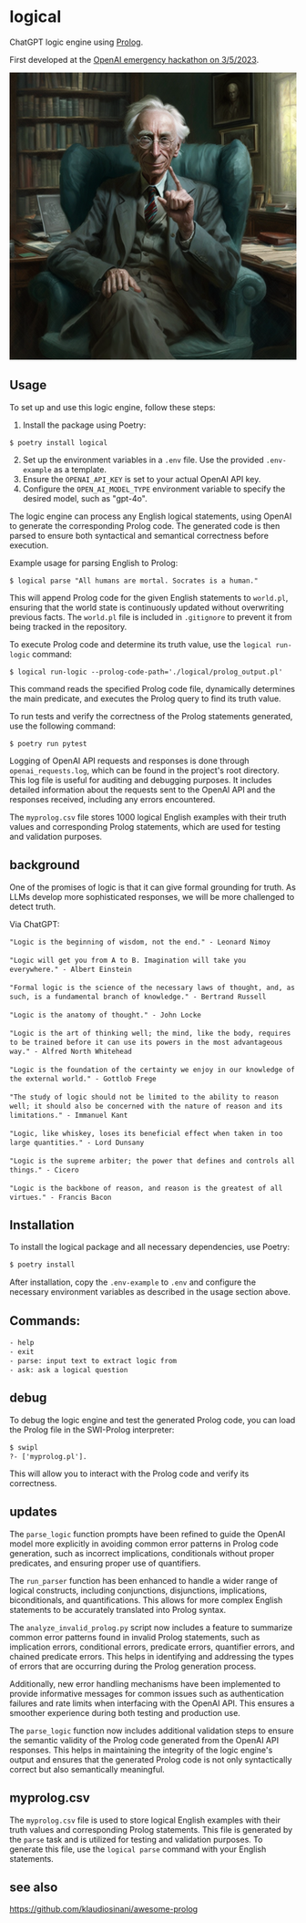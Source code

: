 # logical

ChatGPT logic engine using [Prolog](https://en.wikipedia.org/wiki/Prolog).

First developed at the [OpenAI emergency hackathon on 3/5/2023](https://twitter.com/nonmayorpete/status/1632456433102098434).

<img alt="Bertrand Russell" src="./russell.png" />

## Usage

To set up and use this logic engine, follow these steps:

1. Install the package using Poetry:
```
$ poetry install logical
```
2. Set up the environment variables in a `.env` file. Use the provided `.env-example` as a template.
3. Ensure the `OPENAI_API_KEY` is set to your actual OpenAI API key.
4. Configure the `OPEN_AI_MODEL_TYPE` environment variable to specify the desired model, such as "gpt-4o".

The logic engine can process any English logical statements, using OpenAI to generate the corresponding Prolog code. The generated code is then parsed to ensure both syntactical and semantical correctness before execution.

Example usage for parsing English to Prolog:
```
$ logical parse "All humans are mortal. Socrates is a human."
```
This will append Prolog code for the given English statements to `world.pl`, ensuring that the world state is continuously updated without overwriting previous facts. The `world.pl` file is included in `.gitignore` to prevent it from being tracked in the repository.

To execute Prolog code and determine its truth value, use the `logical run-logic` command:
```
$ logical run-logic --prolog-code-path='./logical/prolog_output.pl'
```
This command reads the specified Prolog code file, dynamically determines the main predicate, and executes the Prolog query to find its truth value.

To run tests and verify the correctness of the Prolog statements generated, use the following command:
```
$ poetry run pytest
```

Logging of OpenAI API requests and responses is done through `openai_requests.log`, which can be found in the project's root directory. This log file is useful for auditing and debugging purposes. It includes detailed information about the requests sent to the OpenAI API and the responses received, including any errors encountered.

The `myprolog.csv` file stores 1000 logical English examples with their truth values and corresponding Prolog statements, which are used for testing and validation purposes.

## background

One of the promises of logic is that it can give formal grounding for truth.
As LLMs develop more sophisticated responses, we will be more challenged to detect truth.

Via ChatGPT:

    "Logic is the beginning of wisdom, not the end." - Leonard Nimoy

    "Logic will get you from A to B. Imagination will take you everywhere." - Albert Einstein

    "Formal logic is the science of the necessary laws of thought, and, as such, is a fundamental branch of knowledge." - Bertrand Russell

    "Logic is the anatomy of thought." - John Locke

    "Logic is the art of thinking well; the mind, like the body, requires to be trained before it can use its powers in the most advantageous way." - Alfred North Whitehead

    "Logic is the foundation of the certainty we enjoy in our knowledge of the external world." - Gottlob Frege

    "The study of logic should not be limited to the ability to reason well; it should also be concerned with the nature of reason and its limitations." - Immanuel Kant

    "Logic, like whiskey, loses its beneficial effect when taken in too large quantities." - Lord Dunsany

    "Logic is the supreme arbiter; the power that defines and controls all things." - Cicero

    "Logic is the backbone of reason, and reason is the greatest of all virtues." - Francis Bacon



## Installation

To install the logical package and all necessary dependencies, use Poetry:

```bash
$ poetry install
```

After installation, copy the `.env-example` to `.env` and configure the necessary environment variables as described in the usage section above.

## Commands:

    - help
    - exit
    - parse: input text to extract logic from
    - ask: ask a logical question


## debug

To debug the logic engine and test the generated Prolog code, you can load the Prolog file in the SWI-Prolog interpreter:

```
$ swipl
?- ['myprolog.pl'].
```

This will allow you to interact with the Prolog code and verify its correctness.

## updates

The `parse_logic` function prompts have been refined to guide the OpenAI model more explicitly in avoiding common error patterns in Prolog code generation, such as incorrect implications, conditionals without proper predicates, and ensuring proper use of quantifiers.

The `run_parser` function has been enhanced to handle a wider range of logical constructs, including conjunctions, disjunctions, implications, biconditionals, and quantifications. This allows for more complex English statements to be accurately translated into Prolog syntax.

The `analyze_invalid_prolog.py` script now includes a feature to summarize common error patterns found in invalid Prolog statements, such as implication errors, conditional errors, predicate errors, quantifier errors, and chained predicate errors. This helps in identifying and addressing the types of errors that are occurring during the Prolog generation process.

Additionally, new error handling mechanisms have been implemented to provide informative messages for common issues such as authentication failures and rate limits when interfacing with the OpenAI API. This ensures a smoother experience during both testing and production use.

The `parse_logic` function now includes additional validation steps to ensure the semantic validity of the Prolog code generated from the OpenAI API responses. This helps in maintaining the integrity of the logic engine's output and ensures that the generated Prolog code is not only syntactically correct but also semantically meaningful.

## myprolog.csv

The `myprolog.csv` file is used to store logical English examples with their truth values and corresponding Prolog statements. This file is generated by the `parse` task and is utilized for testing and validation purposes. To generate this file, use the `logical parse` command with your English statements.

## see also

https://github.com/klaudiosinani/awesome-prolog
